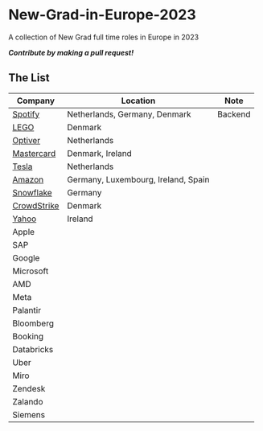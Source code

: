 # New-Grad-in-Europe-2023
A collection of New Grad full time roles in Europe in 2023

***Contribute by making a pull request!***
## The List


| Company | Location | Note |
|---------|----------|------------|
| [Spotify](https://jobs.lever.co/spotify/) | Netherlands, Germany, Denmark         | Backend      |
| [LEGO](https://www.lego.com/en-us/careers/job/60452730?cmp=SOC-INUS13OctOtherGlobalrecruitment) | Denmark         |       |
| [Optiver](https://optiver.com/working-at-optiver/career-opportunities/5841974002/?gh_src=9fb491cd2) | Netherlands|       |
| [Mastercard](https://www.linkedin.com/jobs/view/3205614886) | Denmark, Ireland|       |
| [Tesla](https://www.tesla.com/careers/search/job/software-development-engineer-124356?source=LinkedIn) | Netherlands|       |
| [Amazon](https://www.amazon.jobs/en/search?offset=0&result_limit=10&sort=relevant&category%5B%5D=software-development&job_type%5B%5D=Full-Time&country%5B%5D=DEU&state%5B%5D=Berlin&distanceType=Mi&radius=24km&latitude=&longitude=&loc_group_id=&loc_query=Germany&base_query=Software%20Development&city=&country=DEU&region=&county=&query_options=&) | Germany, Luxembourg, Ireland, Spain|
| [Snowflake](https://careers.snowflake.com/us/en/job/SNCOUS6038347002EXTERNALENUS/Software-Engineer-FoundationDB?utm_source=linkedin&utm_medium=phenom-feeds&gh_src=ed5543a62)|Germany| |
| [CrowdStrike](https://crowdstrike.wd5.myworkdayjobs.com/zh-CN/crowdstrikecareers/job/Aarhus/Cloud-Frontend-Software-Engineer--Humio--Remote-_R4902?source=LinkedIn_jobs)|Denmark||
| [Yahoo](https://ouryahoo.wd5.myworkdayjobs.com/en-US/careers/job/IE---Dublin/Software-Engineer_JR0020247?source=Linkedin) |Ireland||
| Apple|||
| SAP |||
| Google|||
| Microsoft |||
|AMD|||
|Meta|||
|Palantir|||
|Bloomberg|||
|Booking|||
|Databricks|||
|Uber|||
|Miro|||
|Zendesk|||
|Zalando|||
|Siemens|||
